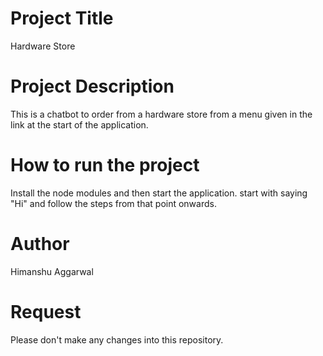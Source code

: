 # Project Title
Hardware Store
# Project Description
This is a chatbot to order from a hardware store from a menu given in the link at the start of the application.
# How to run the project
Install the node modules and then start the application.
start with saying "Hi" and follow the steps from that point onwards.
# Author
Himanshu Aggarwal
# Request
Please don't make any changes into this repository.
